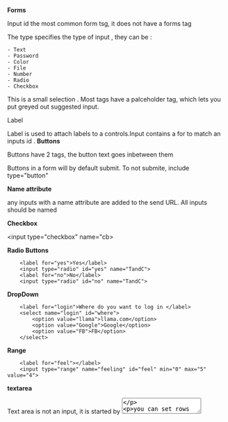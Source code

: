 **Forms**

Input id the most common form tsg, it does not have a forms tag

The type specifies the type of input , they can be : 

    - Text
    - Password
    - Color
    - File
    - Number
    - Radio
    - Checkbox

This is a small selection . Most tags have a palceholder tag, which lets you put greyed out suggested input.

Label

Label is used to attach labels to a controls.Input contains a for to match an inputs id
.
**Buttons**

Buttons have 2 tags, the button text goes inbetween them

Buttons in a form will by default submit. To not submite, include type="button"

**Name attribute**

any inputs with a name attribute are added to the send URL. All inputs should be named

**Checkbox**

<input type="checkbox" name="cb>

**Radio Buttons**

        <label for="yes">Yes</label>
        <input type="radio" id="yes" name="TandC">
        <label for="no">No</label>
        <input type="radio" id="no" name="TandC">

**DropDown**

        <label for="login">Where do you want to log in </label>
        <select name="login" id="where">
            <option value="llama">llama.com</option>
            <option value="Google">Google</option>
            <option value="FB">FB</option>
        </select>

**Range**

        <label for="feel"></label>
        <input type="range" name="feeling" id="feel" min="0" max="5" value="4">

**textarea**

Text area is not an input, it is started by <textarea>

you can set rows by <textarea rows="10">

# Validations

MOst validations are in JS, but HTML has a few

 - required if the word required is in a tag, then the system will require data
 - min/max length lets you specify text length minlength="6" maxlength="12"
 - email type checks for an @ sign
 - url looks for a 
 - tel checks for phone  numbers





